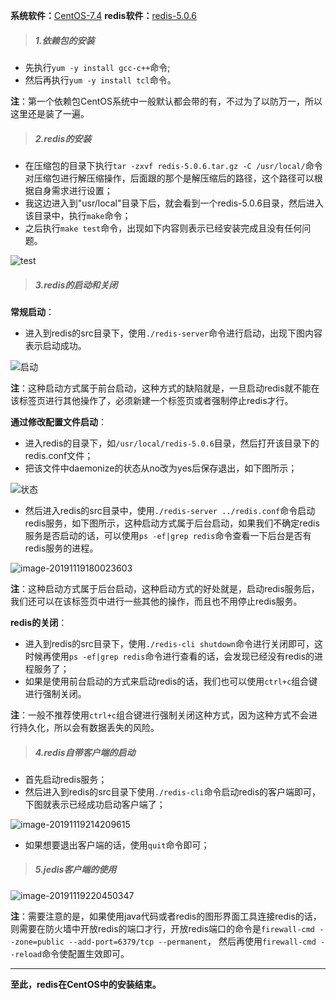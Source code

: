 **系统软件：**[CentOS-7.4](https://pan.baidu.com/s/1HwhZa1xWg8aDipRdQgfkyg)   **redis软件：**[redis-5.0.6](http://download.redis.io/releases/)

> ##### 1.依赖包的安装

- 先执行`yum -y install gcc-c++`命令;
- 然后再执行`yum -y install tcl`命令。

**注**：第一个依赖包CentOS系统中一般默认都会带的有，不过为了以防万一，所以这里还是装了一遍。

> ##### 2.redis的安装

- 在压缩包的目录下执行`tar -zxvf redis-5.0.6.tar.gz -C /usr/local/`命令对压缩包进行解压缩操作，后面跟的那个是解压缩后的路径，这个路径可以根据自身需求进行设置；
- 我这边进入到"usr/local"目录下后，就会看到一个redis-5.0.6目录，然后进入该目录中，执行`make`命令；
- 之后执行`make test`命令，出现如下内容则表示已经安装完成且没有任何问题。

![test](https://cdn.jsdelivr.net/gh/gongcqq/FigureBed@main/Image/Typora/20201118133931.png)

> ##### 3.redis的启动和关闭

**常规启动**：

- 进入到redis的src目录下，使用`./redis-server`命令进行启动，出现下图内容表示启动成功。

![启动](https://cdn.jsdelivr.net/gh/gongcqq/FigureBed@main/Image/Typora/20201118133948.png)

**注**：这种启动方式属于前台启动，这种方式的缺陷就是，一旦启动redis就不能在该标签页进行其他操作了，必须新建一个标签页或者强制停止redis才行。

**通过修改配置文件启动**：

- 进入redis的目录下，如`/usr/local/redis-5.0.6`目录，然后打开该目录下的redis.conf文件；
- 把该文件中daemonize的状态从no改为yes后保存退出，如下图所示；

![状态](https://cdn.jsdelivr.net/gh/gongcqq/FigureBed@main/Image/Typora/20201118133958.png)

- 然后进入redis的src目录中，使用`./redis-server ../redis.conf`命令启动redis服务，如下图所示，这种启动方式属于后台启动，如果我们不确定redis服务是否启动的话，可以使用`ps -ef|grep redis`命令查看一下后台是否有redis服务的进程。

![image-20191119180023603](https://cdn.jsdelivr.net/gh/gongcqq/FigureBed@main/Image/Typora/20201118134005.png)

**注**：这种启动方式属于后台启动，这种启动方式的好处就是，启动redis服务后，我们还可以在该标签页中进行一些其他的操作，而且也不用停止redis服务。

**redis的关闭**：

- 进入到redis的src目录下，使用`./redis-cli shutdown`命令进行关闭即可，这时候再使用`ps -ef|grep redis`命令进行查看的话，会发现已经没有redis的进程服务了；
- 如果是使用前台启动的方式来启动redis的话，我们也可以使用`ctrl+c`组合键进行强制关闭。

**注**：一般不推荐使用`ctrl+c`组合键进行强制关闭这种方式，因为这种方式不会进行持久化，所以会有数据丢失的风险。

> ##### 4.redis自带客户端的启动

- 首先启动redis服务；
- 然后进入到redis的src目录下使用`./redis-cli`命令启动redis的客户端即可，下图就表示已经成功启动客户端了；

![image-20191119214209615](https://cdn.jsdelivr.net/gh/gongcqq/FigureBed@main/Image/Typora/20201118134014.png)

- 如果想要退出客户端的话，使用`quit`命令即可；

> ##### 5.jedis客户端的使用

![image-20191119220450347](https://cdn.jsdelivr.net/gh/gongcqq/FigureBed@main/Image/Typora/20201118134027.png)

**注**：需要注意的是，如果使用java代码或者redis的图形界面工具连接redis的话，则需要在防火墙中开放redis的端口才行，开放redis端口的命令是`firewall-cmd --zone=public --add-port=6379/tcp --permanent`， 然后再使用`firewall-cmd --reload`命令使配置生效即可。 

---

**至此，redis在CentOS中的安装结束。**